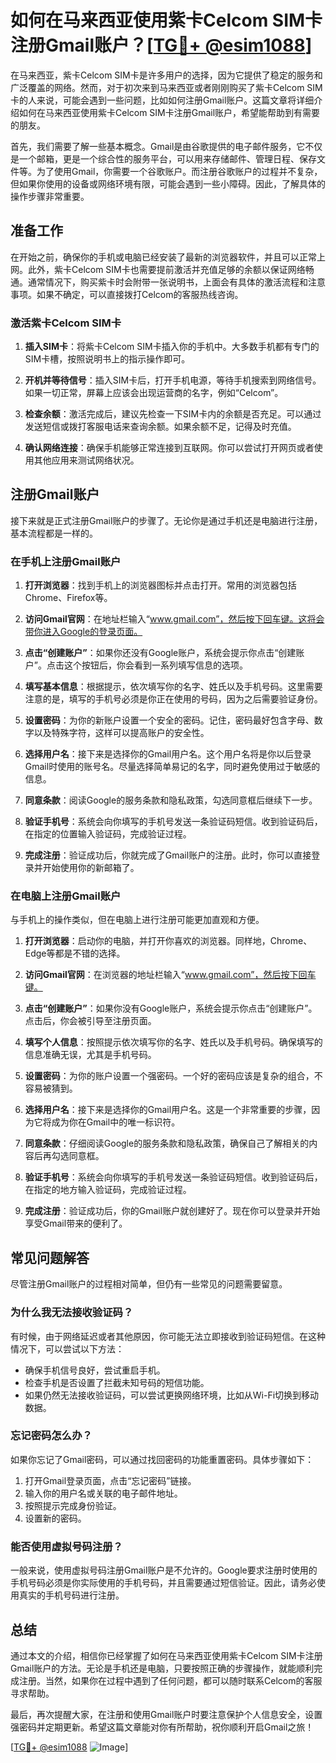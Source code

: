 # 如何在马来西亚使用紫卡Celcom SIM卡注册Gmail账户？[[TG💪+ @esim1088](https://t.me/s/esim1088)]

在马来西亚，紫卡Celcom SIM卡是许多用户的选择，因为它提供了稳定的服务和广泛覆盖的网络。然而，对于初次来到马来西亚或者刚刚购买了紫卡Celcom SIM卡的人来说，可能会遇到一些问题，比如如何注册Gmail账户。这篇文章将详细介绍如何在马来西亚使用紫卡Celcom SIM卡注册Gmail账户，希望能帮助到有需要的朋友。

首先，我们需要了解一些基本概念。Gmail是由谷歌提供的电子邮件服务，它不仅是一个邮箱，更是一个综合性的服务平台，可以用来存储邮件、管理日程、保存文件等。为了使用Gmail，你需要一个谷歌账户。而注册谷歌账户的过程并不复杂，但如果你使用的设备或网络环境有限，可能会遇到一些小障碍。因此，了解具体的操作步骤非常重要。

## 准备工作

在开始之前，确保你的手机或电脑已经安装了最新的浏览器软件，并且可以正常上网。此外，紫卡Celcom SIM卡也需要提前激活并充值足够的余额以保证网络畅通。通常情况下，购买紫卡时会附带一张说明书，上面会有具体的激活流程和注意事项。如果不确定，可以直接拨打Celcom的客服热线咨询。

### 激活紫卡Celcom SIM卡

1. **插入SIM卡**：将紫卡Celcom SIM卡插入你的手机中。大多数手机都有专门的SIM卡槽，按照说明书上的指示操作即可。
   
2. **开机并等待信号**：插入SIM卡后，打开手机电源，等待手机搜索到网络信号。如果一切正常，屏幕上应该会出现运营商的名字，例如“Celcom”。

3. **检查余额**：激活完成后，建议先检查一下SIM卡内的余额是否充足。可以通过发送短信或拨打客服电话来查询余额。如果余额不足，记得及时充值。

4. **确认网络连接**：确保手机能够正常连接到互联网。你可以尝试打开网页或者使用其他应用来测试网络状况。

## 注册Gmail账户

接下来就是正式注册Gmail账户的步骤了。无论你是通过手机还是电脑进行注册，基本流程都是一样的。

### 在手机上注册Gmail账户

1. **打开浏览器**：找到手机上的浏览器图标并点击打开。常用的浏览器包括Chrome、Firefox等。

2. **访问Gmail官网**：在地址栏输入“www.gmail.com”，然后按下回车键。这将会带你进入Google的登录页面。

3. **点击“创建账户”**：如果你还没有Google账户，系统会提示你点击“创建账户”。点击这个按钮后，你会看到一系列填写信息的选项。

4. **填写基本信息**：根据提示，依次填写你的名字、姓氏以及手机号码。这里需要注意的是，填写的手机号必须是你正在使用的号码，因为之后需要验证身份。

5. **设置密码**：为你的新账户设置一个安全的密码。记住，密码最好包含字母、数字以及特殊字符，这样可以提高账户的安全性。

6. **选择用户名**：接下来是选择你的Gmail用户名。这个用户名将是你以后登录Gmail时使用的账号名。尽量选择简单易记的名字，同时避免使用过于敏感的信息。

7. **同意条款**：阅读Google的服务条款和隐私政策，勾选同意框后继续下一步。

8. **验证手机号**：系统会向你填写的手机号发送一条验证码短信。收到验证码后，在指定的位置输入验证码，完成验证过程。

9. **完成注册**：验证成功后，你就完成了Gmail账户的注册。此时，你可以直接登录并开始使用你的新邮箱了。

### 在电脑上注册Gmail账户

与手机上的操作类似，但在电脑上进行注册可能更加直观和方便。

1. **打开浏览器**：启动你的电脑，并打开你喜欢的浏览器。同样地，Chrome、Edge等都是不错的选择。

2. **访问Gmail官网**：在浏览器的地址栏输入“www.gmail.com”，然后按下回车键。

3. **点击“创建账户”**：如果你没有Google账户，系统会提示你点击“创建账户”。点击后，你会被引导至注册页面。

4. **填写个人信息**：按照提示依次填写你的名字、姓氏以及手机号码。确保填写的信息准确无误，尤其是手机号码。

5. **设置密码**：为你的账户设置一个强密码。一个好的密码应该是复杂的组合，不容易被猜到。

6. **选择用户名**：接下来是选择你的Gmail用户名。这是一个非常重要的步骤，因为它将成为你在Gmail中的唯一标识符。

7. **同意条款**：仔细阅读Google的服务条款和隐私政策，确保自己了解相关的内容后再勾选同意框。

8. **验证手机号**：系统会向你填写的手机号发送一条验证码短信。收到验证码后，在指定的地方输入验证码，完成验证过程。

9. **完成注册**：验证成功后，你的Gmail账户就创建好了。现在你可以登录并开始享受Gmail带来的便利了。

## 常见问题解答

尽管注册Gmail账户的过程相对简单，但仍有一些常见的问题需要留意。

### 为什么我无法接收验证码？

有时候，由于网络延迟或者其他原因，你可能无法立即接收到验证码短信。在这种情况下，可以尝试以下方法：

- 确保手机信号良好，尝试重启手机。
- 检查手机是否设置了拦截未知号码的短信功能。
- 如果仍然无法接收验证码，可以尝试更换网络环境，比如从Wi-Fi切换到移动数据。

### 忘记密码怎么办？

如果你忘记了Gmail密码，可以通过找回密码的功能重置密码。具体步骤如下：

1. 打开Gmail登录页面，点击“忘记密码”链接。
2. 输入你的用户名或关联的电子邮件地址。
3. 按照提示完成身份验证。
4. 设置新的密码。

### 能否使用虚拟号码注册？

一般来说，使用虚拟号码注册Gmail账户是不允许的。Google要求注册时使用的手机号码必须是你实际使用的手机号码，并且需要通过短信验证。因此，请务必使用真实的手机号码进行注册。

## 总结

通过本文的介绍，相信你已经掌握了如何在马来西亚使用紫卡Celcom SIM卡注册Gmail账户的方法。无论是手机还是电脑，只要按照正确的步骤操作，就能顺利完成注册。当然，如果你在过程中遇到了任何问题，都可以随时联系Celcom的客服寻求帮助。

最后，再次提醒大家，在注册和使用Gmail账户时要注意保护个人信息安全，设置强密码并定期更新。希望这篇文章能对你有所帮助，祝你顺利开启Gmail之旅！

[[TG💪+ @esim1088](https://t.me/s/esim1088) ![Image](https://i.postimg.cc/4NQfJmqS/Snipaste-2025-05-13-00-14-12.png)]